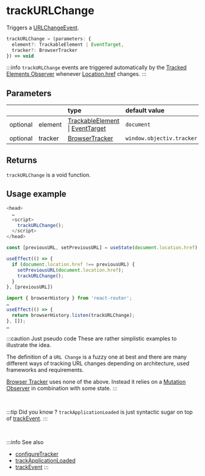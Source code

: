 # trackURLChange

Triggers a [URLChangeEvent](/taxonomy/events/URLChangeEvent.md).

```typescript
trackURLChange = (parameters: {
  element?: TrackableElement | EventTarget,
  tracker?: BrowserTracker
}) => void
```

:::info
`trackURLChange` events are triggered automatically by the [Tracked Elements Observer](/tracking/core-concepts/tracker-architecture.md#tracked-elements-observer) whenever [Location.href](https://developer.mozilla.org/en-US/docs/Web/API/Location/href) changes.
:::

## Parameters
|          |         | type                                                                                                                                                      | default value
| :-:      | :--     | :--                                                                                                                                                       | :--           
| optional | element | [TrackableElement](/tracking/core-concepts/elements.md#trackable-elements) \| [EventTarget](https://developer.mozilla.org/en-US/docs/Web/API/EventTarget) | `document`
| optional | tracker | [BrowserTracker](/tracking/api-reference/interfaces/BrowserTracker.md)                                                                                    | `window.objectiv.tracker`

## Returns
`trackURLChange` is a void function.

## Usage example

```typescript jsx
<head>
  …
  <script>
    trackURLChange();
  </script>
</head>
```

```typescript jsx
const [previousURL, setPreviousURL] = useState(document.location.href);

useEffect(() => {
  if (document.location.href !== previousURL) {
    setPreviousURL(document.location.href);
    trackURLChange();
  }
}, [previousURL])  
```

```typescript
import { browserHistory } from 'react-router';
…
useEffect(() => {
  return browserHistory.listen(trackURLChange);
}, []);
…
```

:::caution Just pseudo code
These are rather simplistic examples to illustrate the idea.  

The definition of a `URL Change` is a fuzzy one at best and there are many different ways of tracking URL changes depending on architecture, used frameworks and requirements. 

[Browser Tracker](/tracking/core-concepts/tracker-architecture.md#browser-tracker) uses none of the above. Instead it relies on a [Mutation Observer](https://developer.mozilla.org/en-US/docs/Web/API/MutationObserver) in combination with some state. 
:::

<br />

:::tip Did you know ?
`trackApplicationLoaded` is just syntactic sugar on top of [trackEvent](/tracking/api-reference/low-level/trackEvent.md).
:::

<br />

:::info See also
- [configureTracker](/tracking/api-reference/general/configureTracker.md)
- [trackApplicationLoaded](/tracking/api-reference/event-trackers/trackApplicationLoaded.md)
- [trackEvent](/tracking/api-reference/low-level/trackEvent.md)
:::
